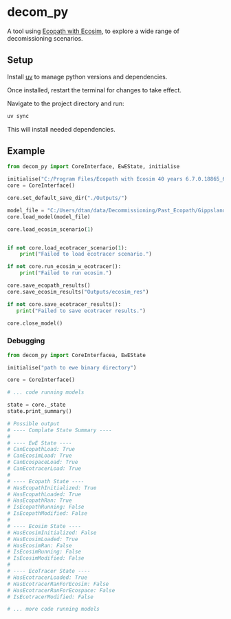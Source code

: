 # decom_py

A tool using [Ecopath with Ecosim](https://ecopath.org/), to explore a wide range of
decomissioning scenarios.

## Setup

Install [uv](https://docs.astral.sh/uv/#__tabbed_1_2) to manage python versions and
dependencies.

Once installed, restart the terminal for changes to take effect.

Navigate to the project directory and run:

```bash
uv sync
```

This will install needed dependencies.

## Example

```python
from decom_py import CoreInterface, EwEState, initialise

initialise("C:/Program Files/Ecopath with Ecosim 40 years 6.7.0.18865_64-bit")
core = CoreInterface()

core.set_default_save_dir("./Outputs/")

model_file = "C:/Users/dtan/data/Decommissioning/Past_Ecopath/GippslandBasin/East Bass Strait.eweaccdb"
core.load_model(model_file)

core.load_ecosim_scenario(1)


if not core.load_ecotracer_scenario(1):
    print("Failed to load ecotracer scenario.")

if not core.run_ecosim_w_ecotracer():
    print("Failed to run ecosim.")

core.save_ecopath_results()
core.save_ecosim_results("Outputs/ecosim_res")

if not core.save_ecotracer_results():
   print("Failed to save ecotracer results.")

core.close_model()
```

### Debugging

```python
from decom_py import CoreInterfacea, EwEState

initialise("path to ewe binary directory")

core = CoreInterface()

# ... code running models

state = core._state
state.print_summary()

# Possible output
# ---- Complate State Summary ----
#
# ---- EwE State ----
# CanEcopathLoad: True
# CanEcosimLoad: True
# CanEcospaceLoad: True
# CanEcotracerLoad: True
#
# ---- Ecopath State ----
# HasEcopathInitialized: True
# HasEcopathLoaded: True
# HasEcopathRan: True
# IsEcopathRunning: False
# IsEcopathModified: False
#
# ---- Ecosim State ----
# HasEcosimInitialized: False
# HasEcosimLoaded: True
# HasEcosimRan: False
# IsEcosimRunning: False
# IsEcosimModified: False
#
# ---- EcoTracer State ----
# HasEcotracerLoaded: True
# HasEcotracerRanForEcosim: False
# HasEcotracerRanForEcospace: False
# IsEcotracerModified: False

# ... more code running models
```
